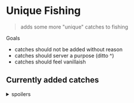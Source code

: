 # Unique Fishing
> adds some more "unique" catches to fishing

Goals
- catches should not be added without reason
- catches should server a purpose (ditto ^)
- catches should feel vanillaish

## Currently added catches
<details><summary>spoilers</summary><p>

### guardian
> why are you here?

a guardian will pop out at you while fishing!

<details><summary>why?</summary><p>
	
this was added to

- prevent afk fish farms because
	- they provide infinite (provided there is a mending fishing rod) resources at no cost or time put in
	- the resource (enchanting books, enchantmented items, xp, and rare items) they provide in general at 	little to no cost unbalances the game in other areas making them significantly less useful

- create a new type of catch that feels new and unique, as the project name suggests

- feels like a vanilla solution to the problem present
</p></details>

### slime balls
> slimey

slime balls are now pulls when in swamp biomes

<details><summary>why?</summary><p>
	
this was added because

- between hunting slimes manually and creating a slime farm, there's a gap, hopefully this helps reduce the gap

- create a new type of catch that feels new and unique, as the project name suggests

- feels like a vanilla solution to the problem present
</p></details>

</p></details>